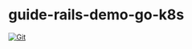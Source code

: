 # guide-rails-demo-go-k8s

[![Git](https://app.soluble.cloud/api/v1/public/badges/b949ef22-1589-44ed-9b07-0a2241b6b11f.svg?orgId=451115019187)](https://app.soluble.cloud/repos/details/github.com/michaelneale/github-guide-rails-demo-go-k8s?orgId=451115019187)  
